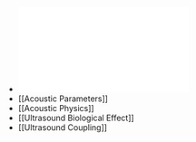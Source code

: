 - ![Attenuation and Histotripsy](Ultrasound_Basics.pdf)
- [[Acoustic Parameters]]
- [[Acoustic Physics]]
- [[Ultrasound Biological Effect]]
- [[Ultrasound Coupling]]